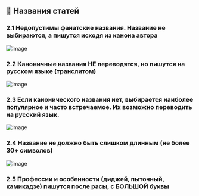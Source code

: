 ## 👤 Названия статей
### 2.1 Недопустимы фанатские названия. Название не выбираются, а пишутся исходя из канона автора
![image](https://github.com/skibidiwiki/wiki/assets/87380272/d035592f-d5e6-4413-976a-5a76e258e1d0)

### 2.2 Каноничные названия **НЕ** переводятся, но пишутся на русском языке (транслитом)
![image](https://github.com/skibidiwiki/wiki/assets/87380272/5acb7c36-3a78-4cd9-ae92-46da3e5d90d2)

### 2.3 Если канонического названия нет, выбирается наиболее популярное и часто встречаемое. Их возможно переводить на русский язык.
![image](https://github.com/skibidiwiki/wiki/assets/87380272/f30e27e5-174d-4008-8b40-593db2ec761e)

### 2.4 Название не должно быть слишком длинным (не более 30+ символов)
![image](https://github.com/skibidiwiki/wiki/assets/87380272/fbbf7a11-be06-4868-935b-2edb1101a538)

### 2.5 Профессии и особенности (диджей, пыточный, камикадзе) пишутся после расы, с БОЛЬШОЙ буквы
